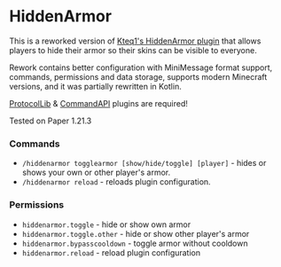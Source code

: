 # HiddenArmor

This is a reworked version of [Kteq1's HiddenArmor plugin](https://github.com/Kteq1/HiddenArmor) that allows players to
hide their armor so their skins can be visible to everyone.

Rework contains better configuration with MiniMessage format support, commands, permissions and data storage, supports
modern Minecraft versions, and it was partially rewritten in Kotlin.

[ProtocolLib](https://www.spigotmc.org/resources/protocollib.1997/) & [CommandAPI](https://modrinth.com/plugin/commandapi)
plugins are required!

Tested on Paper 1.21.3

### Commands

- `/hiddenarmor togglearmor [show/hide/toggle] [player]` - hides or shows your own or other player's armor.
- `/hiddenarmor reload` - reloads plugin configuration.

### Permissions

- `hiddenarmor.toggle` - hide or show own armor
- `hiddenarmor.toggle.other` - hide or show other player's armor
- `hiddenarmor.bypasscooldown` - toggle armor without cooldown
- `hiddenarmor.reload` - reload plugin configuration